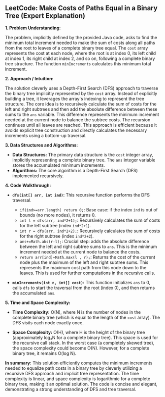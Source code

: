 ## LeetCode: Make Costs of Paths Equal in a Binary Tree (Expert Explanation)

**1. Problem Understanding:**

The problem, implicitly defined by the provided Java code, asks to find the minimum total increment needed to make the sum of costs along all paths from the root to leaves of a complete binary tree equal.  The `cost` array represents the cost at each node, where the root is at index 0, its left child at index 1, its right child at index 2, and so on, following a complete binary tree structure.  The function `minIncrements` calculates this minimum total increment.


**2. Approach / Intuition:**

The solution cleverly uses a Depth-First Search (DFS) approach to traverse the binary tree implicitly represented by the `cost` array.  Instead of explicitly building a tree, it leverages the array's indexing to represent the tree structure.  The core idea is to recursively calculate the sum of costs for the left and right subtrees and then add the absolute difference between these sums to the `ans` variable. This difference represents the minimum increment needed at the current node to balance the subtree costs. The recursion continues until all leaves are reached.  This approach is efficient because it avoids explicit tree construction and directly calculates the necessary increments using a bottom-up traversal.


**3. Data Structures and Algorithms:**

* **Data Structures:**  The primary data structure is the `cost` integer array, implicitly representing a complete binary tree.  The `ans` integer variable stores the accumulated minimum increments.
* **Algorithms:** The core algorithm is a Depth-First Search (DFS) implemented recursively.


**4. Code Walkthrough:**

* **`dfs(int[] arr, int ind)`:** This recursive function performs the DFS traversal.
    * `if(ind>=arr.length) return 0;`: Base case: if the index `ind` is out of bounds (no more nodes), it returns 0.
    * `int l = dfs(arr, ind*2+1);`: Recursively calculates the sum of costs for the left subtree (index `ind*2+1`).
    * `int r = dfs(arr, ind*2+2);`: Recursively calculates the sum of costs for the right subtree (index `ind*2+2`).
    * `ans+=Math.abs(r-l);`:  Crucial step: adds the absolute difference between the left and right subtree sums to `ans`. This is the minimum increment needed at the current node to balance the costs.
    * `return arr[ind]+Math.max(l , r);`: Returns the cost of the current node plus the maximum of the left and right subtree sums. This represents the maximum cost path from this node down to the leaves. This is used for further computations in the recursive calls.

* **`minIncrements(int n, int[] cost)`:** This function initializes `ans` to 0, calls `dfs` to start the traversal from the root (index 0), and then returns the accumulated `ans`.


**5. Time and Space Complexity:**

* **Time Complexity:** O(N), where N is the number of nodes in the complete binary tree (which is equal to the length of the `cost` array).  The DFS visits each node exactly once.

* **Space Complexity:** O(H), where H is the height of the binary tree (approximately log₂N for a complete binary tree). This space is used for the recursive call stack.  In the worst case (a completely skewed tree), the space complexity could become O(N). However, for a complete binary tree, it remains O(log N).


**In summary:**  This solution efficiently computes the minimum increments needed to equalize path costs in a binary tree by cleverly utilizing a recursive DFS approach and implicit tree representation. The time complexity is linear, and space complexity is logarithmic for a complete binary tree, making it an optimal solution.  The code is concise and elegant, demonstrating a strong understanding of DFS and tree traversal.
